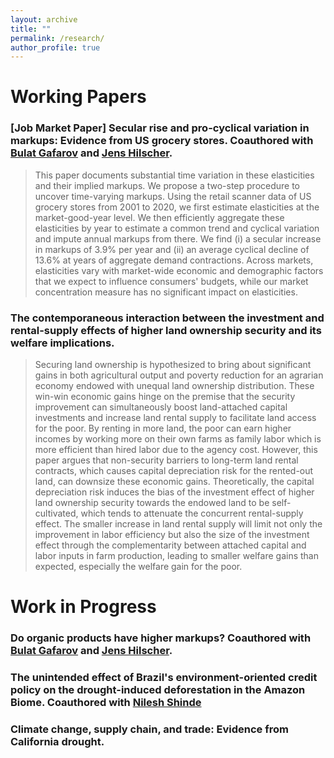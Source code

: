 ```yaml
---
layout: archive
title: ""
permalink: /research/
author_profile: true
---
```


# Working Papers

### [Job Market Paper] Secular rise and pro-cyclical variation in markups: Evidence from US grocery stores. Coauthored with [Bulat Gafarov](https://are.ucdavis.edu/people/faculty/bulat-gafarov/) and [Jens Hilscher](https://are.ucdavis.edu/people/faculty/jens-hilscher/).
> This paper documents substantial time variation in these elasticities and their implied markups. We propose a two-step procedure to uncover time-varying markups. Using the retail scanner data of US grocery stores from 2001 to 2020, we first estimate elasticities at the market-good-year level. We then efficiently aggregate these elasticities by year to estimate a common trend and cyclical variation and impute annual markups from there. We find (i) a secular increase in markups of 3.9% per year and (ii) an average cyclical decline of 13.6% at years of aggregate demand contractions. Across markets, elasticities vary with market-wide economic and demographic factors that we expect to influence consumers' budgets, while our market concentration measure has no significant impact on elasticities.

### The contemporaneous interaction between the investment and rental-supply effects of higher land ownership security and its welfare implications.
> Securing land ownership is hypothesized to bring about significant gains in both agricultural output and poverty reduction for an agrarian economy endowed with unequal land ownership distribution. These win-win economic gains hinge on the premise that the security improvement can simultaneously boost land-attached capital investments and increase land rental supply to facilitate land access for the poor. By renting in more land, the poor can earn higher incomes by working more on their own farms as family labor which is more efficient than hired labor due to the agency cost. However, this paper argues that non-security barriers to long-term land rental contracts, which causes capital depreciation risk for the rented-out land, can downsize these economic gains. Theoretically, the capital depreciation risk induces the bias of the investment effect of higher land ownership security towards the endowed land to be self-cultivated, which tends to attenuate the concurrent rental-supply effect. The smaller increase in land rental supply will limit not only the improvement in labor efficiency but also the size of the investment effect through the complementarity between attached capital and labor inputs in farm production, leading to smaller welfare gains than expected, especially the welfare gain for the poor.


# Work in Progress

### Do organic products have higher markups? Coauthored with [Bulat Gafarov](https://are.ucdavis.edu/people/faculty/bulat-gafarov/) and [Jens Hilscher](https://are.ucdavis.edu/people/faculty/jens-hilscher/).

### The unintended effect of Brazil's environment-oriented credit policy on the drought-induced deforestation in the Amazon Biome. Coauthored with [Nilesh Shinde](https://sites.google.com/view/nshinde/home)   

### Climate change, supply chain, and trade: Evidence from California drought. 
